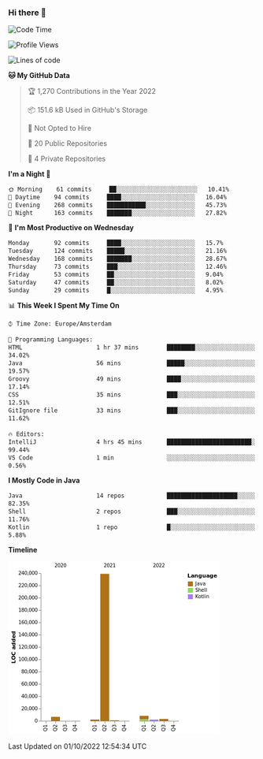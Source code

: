 ### Hi there 👋


<!--START_SECTION:waka-->
![Code Time](http://img.shields.io/badge/Code%20Time-2%2C499%20hrs%2025%20mins-blue)

![Profile Views](http://img.shields.io/badge/Profile%20Views-1-blue)

![Lines of code](https://img.shields.io/badge/From%20Hello%20World%20I%27ve%20Written-262%20Thousand%20lines%20of%20code-blue)

**🐱 My GitHub Data** 

> 🏆 1,270 Contributions in the Year 2022
 > 
> 📦 151.6 kB Used in GitHub's Storage 
 > 
> 🚫 Not Opted to Hire
 > 
> 📜 20 Public Repositories 
 > 
> 🔑 4 Private Repositories  
 > 
**I'm a Night 🦉** 

```text
🌞 Morning    61 commits     ██░░░░░░░░░░░░░░░░░░░░░░░   10.41% 
🌆 Daytime    94 commits     ████░░░░░░░░░░░░░░░░░░░░░   16.04% 
🌃 Evening    268 commits    ███████████░░░░░░░░░░░░░░   45.73% 
🌙 Night      163 commits    ███████░░░░░░░░░░░░░░░░░░   27.82%

```
📅 **I'm Most Productive on Wednesday** 

```text
Monday       92 commits     ████░░░░░░░░░░░░░░░░░░░░░   15.7% 
Tuesday      124 commits    █████░░░░░░░░░░░░░░░░░░░░   21.16% 
Wednesday    168 commits    ███████░░░░░░░░░░░░░░░░░░   28.67% 
Thursday     73 commits     ███░░░░░░░░░░░░░░░░░░░░░░   12.46% 
Friday       53 commits     ██░░░░░░░░░░░░░░░░░░░░░░░   9.04% 
Saturday     47 commits     ██░░░░░░░░░░░░░░░░░░░░░░░   8.02% 
Sunday       29 commits     █░░░░░░░░░░░░░░░░░░░░░░░░   4.95%

```


📊 **This Week I Spent My Time On** 

```text
⌚︎ Time Zone: Europe/Amsterdam

💬 Programming Languages: 
HTML                     1 hr 37 mins        ████████░░░░░░░░░░░░░░░░░   34.02% 
Java                     56 mins             █████░░░░░░░░░░░░░░░░░░░░   19.57% 
Groovy                   49 mins             ████░░░░░░░░░░░░░░░░░░░░░   17.14% 
CSS                      35 mins             ███░░░░░░░░░░░░░░░░░░░░░░   12.51% 
GitIgnore file           33 mins             ███░░░░░░░░░░░░░░░░░░░░░░   11.62%

🔥 Editors: 
IntelliJ                 4 hrs 45 mins       ████████████████████████░   99.44% 
VS Code                  1 min               ░░░░░░░░░░░░░░░░░░░░░░░░░   0.56%

```

**I Mostly Code in Java** 

```text
Java                     14 repos            ████████████████████░░░░░   82.35% 
Shell                    2 repos             ███░░░░░░░░░░░░░░░░░░░░░░   11.76% 
Kotlin                   1 repo              █░░░░░░░░░░░░░░░░░░░░░░░░   5.88%

```


**Timeline**

![Chart not found](https://raw.githubusercontent.com/powercasgamer/powercasgamer/master/charts/bar_graph.png) 


 Last Updated on 01/10/2022 12:54:34 UTC
<!--END_SECTION:waka-->
